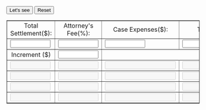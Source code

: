 <!DOCTYPE HTML PUBLIC "-//W3C//DTD HTML 4.01 Transitional//EN">

<html>
<head>
<title>Settlement Scenario</title>
</head>
<body>

<form name="Trump" method=post>
<table border=1>
<tr>
<td><div align=center>Total Settlement($):</div></td>
<td><div align=center>Attorney's Fee(%):</div></td>
<td><div align=center>Case Expenses($):</div></td>
<td><div align=center>Total Liens($):</div></td>
<td><div align=center>Net to Client($):</div></td>

</tr>
<tr>
<td><input type=text name="Gross" size=10 onFocus="this.form.Gross.value=''"></td>
<td><input type=text name="Fees" size=10 onFocus="this.form.Fees.value=''"></td>
<td><input type=text name="Expenses" size=10 ></td>
<td><input type=text name="Lien" size=10 ></td>
<td><input type=text name="Net" size=10 disabled=disabled ></td>
</tr>
<tr>
<td><div align=center>Increment ($)</div></td>
<td><input type=text name="Increment" size=10 ></td>
</td>
<tr>
<td><input type=text name="Gross1" size=10 disabled=disabled td>
<td><input type=text name="Fees1" size=10 disabled=disabled></td>
<td><input type=text name="Expenses1" disabled=disabled ></td>
<td><input type=text name="Lien1" disabled=disabled ></td>
<td><input type=text name="Net1" size=10 disabled=disabled ></td>
</tr>

<tr>
<td><input type=text name="Gross2" size=10 disabled=disabled td>
<td><input type=text name="Fees2" size=10 disabled=disabled></td>
<td><input type=text name="Expenses2" disabled=disabled ></td>
<td><input type=text name="Lien2" disabled=disabled ></td>
<td><input type=text name="Net2" size=10 disabled=disabled ></td>
</tr>
<tr>
<td><input type=text name="Gross3" size=10 disabled=disabled td>
<td><input type=text name="Fees3" size=10 disabled=disabled></td>
<td><input type=text name="Expenses3" disabled=disabled ></td>
<td><input type=text name="Lien3" disabled=disabled ></td>
<td><input type=text name="Net3" size=10 disabled=disabled ></td>
</tr>

<tr>
<td><input type=text name="Gross4" size=10 disabled=disabled td>
<td><input type=text name="Fees4" size=10 disabled=disabled></td>
<td><input type=text name="Expenses4" disabled=disabled ></td>
<td><input type=text name="Lien4" disabled=disabled ></td>
<td><input type=text name="Net4" size=10 disabled=disabled ></td>
</tr>
<p>
<input type="button" value="Let's see" onClick="computeform(this.form)">
<input type="reset"  value="Reset" onClick="ClearForm(this.form)">
</form>

<script type="text/javascript">

function ClearForm(form){

    form.Gross.value = "";
    form.Fees.value = "";
    form.Expenses.value = "";
    form.Lien.value = "";
	form.Net.value = "";

}

function checkform(form) {

       if (form.Gross.value==null||form.Gross.value.length==0){
            alert("\nPlease complete the form first");
            return false;
       }
       return true;

}

function computeform(form) {

       if (checkform(form)) {

       yourNet=form.Gross.value-(form.Gross.value*form.Fees.value/100)-form.Expenses.value-form.Lien.value
       form.Net.value=yourNet; 
	   
	   form.Gross1.value=1*form.Gross.value+1*form.Increment.value
       yourNet1=form.Gross1.value-(form.Gross1.value*form.Fees.value/100)-form.Expenses.value-form.Lien.value
       form.Net1.value=yourNet1;
	   
	   form.Gross2.value=1*form.Gross.value+1*form.Increment.value+1*form.Increment.value
	   yourNet2=form.Gross2.value-(form.Gross2.value*form.Fees.value/100)-form.Expenses.value-form.Lien.value
       form.Net2.value=yourNet2;
	   
	   form.Gross3.value=1*form.Gross.value+1*form.Increment.value+1*form.Increment.value+1*form.Increment.value
       yourNet3=form.Gross1.value-(form.Gross1.value*form.Fees.value/100)-form.Expenses.value-form.Lien.value
       form.Net3.value=yourNet3;
	   
	   form.Gross4.value=1*form.Gross.value+1*form.Increment.value+1*form.Increment.value+1*form.Increment.value+1*form.Increment.value
	   yourNet4=form.Gross2.value-(form.Gross3.value*form.Fees.value/100)-form.Expenses.value-form.Lien.value
       form.Net4.value=yourNet4;
	   }
       return;
}
 
</script>
</body>
</html>

                                          
